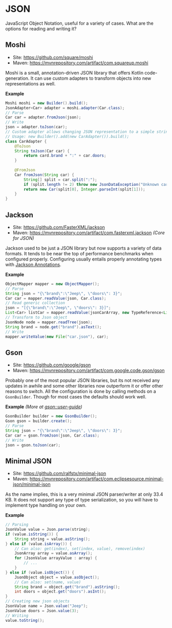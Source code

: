 # JSON

JavaScript Object Notation, useful for a variety of cases. What are the options for reading and writing it?

## Moshi

* Site: https://github.com/square/moshi
* Maven: https://mvnrepository.com/artifact/com.squareup.moshi

Moshi is a small, annotation-driven JSON library that offers Kotlin code-generation. It can use custom adapters to transform objects into new representations as well.

**Example**

```java
Moshi moshi = new Builder().build();
JsonAdapter<Car> adapter = moshi.adapter(Car.class);
// Parse
Car car = adapter.fromJson(json);
// Write
json = adapter.toJson(car);
// Custom adapter allows changing JSON representation to a simple string (brand:doors)
// Usage: new Builder().add(new CarAdapter()).build();
class CarAdapter {
    @ToJson 
    String toJson(Car car) {
        return card.brand + ":" + car.doors;
    }
    
    @FromJson 
    Car fromJson(String car) {
        String[] split = car.split(":");
        if (split.length != 2) throw new JsonDataException("Unknown car format: " + car);
        return new Car(split[0], Integer.parseInt(split[1]));
    }
}
```

## Jackson

* Site: https://github.com/FasterXML/jackson
* Maven: https://mvnrepository.com/artifact/com.fasterxml.jackson _(Core for JSON)_

Jackson used to be just a JSON library but now supports a variety of data formats. It tends to be near the top of performance benchmarks when configured properly. Configuring usually entails properly annotating types with [Jackson Annotations](https://github.com/FasterXML/jackson-annotations).

**Example**

```java
ObjectMapper mapper = new ObjectMapper();
// Parse
String json = "{\"brand\":\"Jeep\", \"doors\": 3}";
Car car = mapper.readValue(json, Car.class);    
// Read generic collection
json = "[{\"brand\":\"Jeep\", \"doors\": 3}]";
List<Car> listCar = mapper.readValue(jsonCarArray, new TypeReference<List<Car>>(){});
// Transform to Json object
JsonNode node = mapper.readTree(json);
String brand = node.get("brand").asText();
// Write
mapper.writeValue(new File("car.json"), car);
```

## Gson

* Site: https://github.com/google/gson
* Maven: https://mvnrepository.com/artifact/com.google.code.gson/gson

Probably one of the most popular JSON libraries, but its not received any updates in awhile and some other libraries now outperform it or offer other reasons to switch. All the configuration is done by calling methods on a `GsonBuilder`. Though for most cases the defaults should work well.

**Example** _(More at [gson::user-guide](https://github.com/google/gson/blob/master/UserGuide.md))_

```java
GsonBuilder builder = new GsonBuilder();
Gson gson = builder.create();
// Parse
String json = "{\"brand\":\"Jeep\", \"doors\": 3}";
Car car = gson.fromJson(json, Car.class);
// Write
json = gson.toJson(car);
```

## Minimal JSON 

* Site: https://github.com/ralfstx/minimal-json
* Maven: https://mvnrepository.com/artifact/com.eclipsesource.minimal-json/minimal-json

As the name implies, this is a very minimal JSON parser/writer at only 33.4 KB. It does not support any type of type serialization, so you will have to implement type handling on your own.

**Example**

```java
// Parsing
JsonValue value = Json.parse(string);
if (value.isString()) {
    String string = value.asString();
} else if (value.isArray()) {
    // Can also: get(index), set(index, value), remove(index)
    JsonArray array = value.asArray();
    for (JsonValue arrayValue : array) {
        // ...
    }
} else if (value.isObject()) {
    JsonObject object = value.asObject();
    // Can also: set(name, value)
    String brand = object.get("brand").asString();
    int doors = object.get("doors").asInt();
}
// Creating new json objects
JsonValue name = Json.value("Jeep");
JsonValue doors = Json.value(3);
// Writing
value.toString();
```
